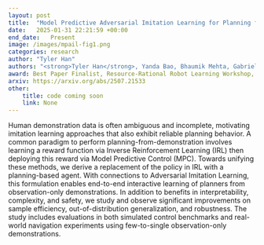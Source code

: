 ```yaml
---
layout: post
title:  "Model Predictive Adversarial Imitation Learning for Planning from Observation"
date:   2025-01-31 22:21:59 +00:00
end_date:   Present
image: /images/mpail-fig1.png
categories: research
author: "Tyler Han"
authors: "<strong>Tyler Han</strong>, Yanda Bao, Bhaumik Mehta, Gabriel Guo, Anubhav Vishwakarma, Emily Kang, Sanghun Jung, Rosario Scalise, Jason Zhou, Bryan Xu, Byron Boots"
award: Best Paper Finalist, Resource-Rational Robot Learning Workshop, CoRL 2025
arxiv: https://arxiv.org/abs/2507.21533
other:
    title: code coming soon
    link: None
---
```

Human demonstration data is often ambiguous and incomplete, motivating imitation learning approaches that also exhibit reliable planning behavior. A common paradigm to perform planning-from-demonstration involves learning a reward function via Inverse Reinforcement Learning (IRL) then deploying this reward via Model Predictive Control (MPC). Towards unifying these methods, we derive a replacement of the policy in IRL with a planning-based agent. With connections to Adversarial Imitation Learning, this formulation enables end-to-end interactive learning of planners from observation-only demonstrations.
In addition to benefits in interpretability, complexity, and safety, 
we study and observe significant improvements on sample efficiency, out-of-distribution generalization, and robustness.
The study includes evaluations in both simulated control benchmarks and
real-world navigation experiments using few-to-single observation-only demonstrations.